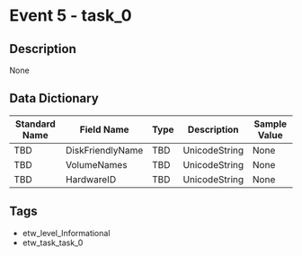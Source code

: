# Event 5 - task_0

## Description
None

## Data Dictionary
|Standard Name|Field Name|Type|Description|Sample Value|
|---|---|---|---|---|
|TBD|DiskFriendlyName|TBD|UnicodeString|None|None|
|TBD|VolumeNames|TBD|UnicodeString|None|None|
|TBD|HardwareID|TBD|UnicodeString|None|None|

## Tags
* etw_level_Informational
* etw_task_task_0